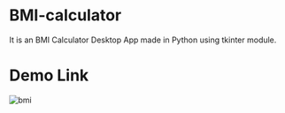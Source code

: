 # BMI-calculator
It is an BMI Calculator Desktop App made in Python using tkinter module. 

# Demo Link
![bmi](https://github.com/Viivveekk/BMI-calculator/assets/139428564/10067fb2-84f6-4ddf-a0c7-c92195afdb5c) 
